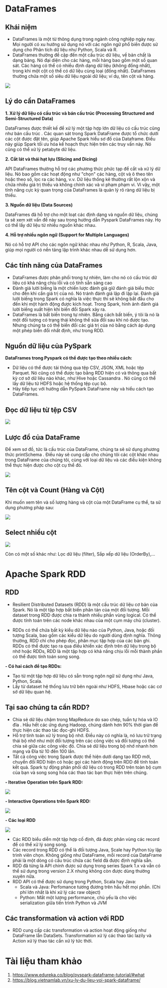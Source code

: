 # DataFrames
 ## Khái niệm
 - DataFrames là một từ thông dụng trong ngành công nghiệp ngày nay. Mọi người có xu hướng sử dụng nó với các ngôn ngữ phổ biến được sử dụng cho Phân tích dữ liệu như Python, Scala và R.
 - DataFrames thường đề cập đến một cấu trúc dữ liệu, về bản chất là dạng bảng. Nó đại diện cho các hàng, mỗi hàng bao gồm một số quan sát. Các hàng có thể có nhiều định dạng dữ liệu (không đồng nhất), trong khi một cột có thể có dữ liệu cùng loại (đồng nhất). DataFrames thường chứa một số siêu dữ liệu ngoài dữ liệu; ví dụ, tên cột và hàng.
 <img src="https://cdn.helpex.vn/upload/2019/2/19/ar/04-21-36-545-52ab82fe-9dc6-43bb-8eca-58874c82c0d1.jpg">

## Lý do cần DataFrames
  <b>1. Xử lý dữ liệu có cấu trúc và bán cấu trúc (Processing Structured and Semi-Structured Data)</b>
  
  DataFrames được thiết kế để xử lý một tập hợp lớn dữ liệu có cấu trúc cũng như bán cấu trúc . Các quan sát trong Spark DataFrame được tổ chức dưới các cột được đặt tên, giúp Apache Spark hiểu sơ đồ của Dataframe. Điều này giúp Spark tối ưu hóa kế hoạch thực hiện trên các truy vấn này. Nó cũng có thể xử lý petabyte dữ liệu.
  
  <b>2. Cắt lát và thái hạt lựu (Slicing and Dicing)</b>
  
  API DataFrames thường hỗ trợ các phương thức phức tạp để cắt và xử lý dữ liệu. Nó bao gồm các hoạt động như "chọn" các hàng, cột và ô theo tên hoặc theo số, lọc ra các hàng, v.v. Dữ liệu thống kê thường rất lộn xộn và chứa nhiều giá trị thiếu và không chính xác và vi phạm phạm vi. Vì vậy, một tính năng cực kỳ quan trọng của DataFrames là quản lý rõ ràng dữ liệu bị thiếu.
 
 <b>3. Nguồn dữ liệu (Data Sources)</b>
 
 DataFrames đã hỗ trợ cho một loạt các định dạng và nguồn dữ liệu, chúng ta sẽ xem xét vấn đề này sau trong hướng dẫn Pyspark DataFrames này. Họ có thể lấy dữ liệu từ nhiều nguồn khác nhau.
 
 <b>4. Hỗ trợ nhiều ngôn ngữ (Support for Multiple Languages) </b>
 
 Nó có hỗ trợ API cho các ngôn ngữ khác nhau như Python, R, Scala, Java, giúp mọi người có nền tảng lập trình khác nhau dễ sử dụng hơn.
 
 ## Các tính năng của DataFrames
 - DataFrames được phân phối trong tự nhiên, làm cho nó có cấu trúc dữ liệu có khả năng chịu lỗi và có tính sẵn sàng cao
 - Đánh giá lười biếng là một chiến lược đánh giá giữ đánh giá biểu thức cho đến khi cần giá trị của nó. Nó tránh đánh giá lặp đi lặp lại. Đánh giá lười biếng trong Spark có nghĩa là việc thực thi sẽ không bắt đầu cho đến khi một hành động được kích hoạt. Trong Spark, hình ảnh đánh giá lười biếng xuất hiện khi biến đổi Spark xảy ra.
 - DataFrames là bất biến trong tự nhiên. Bằng cách bất biến, ý tôi là nó là một đối tượng có trạng thái không thể sửa đổi sau khi nó được tạo. Nhưng chúng ta có thể biến đổi các giá trị của nó bằng cách áp dụng một phép biến đổi nhất định, như trong RDD.
 
 ## Nguồn dữ liệu của PySpark
 <b> DataFrames trong Pyspark có thể được tạo theo nhiều cách: </b>
 - Dữ liệu có thể được tải thông qua tệp CSV, JSON, XML  hoặc tệp Parquet. Nó cũng có thể được tạo bằng RDD hiện có và thông qua bất kỳ cơ sở dữ liệu nào khác, như Hive hoặc Cassandra . Nó cũng có thể lấy dữ liệu từ HDFS hoặc hệ thống tệp cục bộ.
 - Hãy tiếp tục với hướng dẫn PySpark DataFrame này và hiểu cách tạo DataFrames.
 
 ## Đọc dữ liệu từ tệp CSV
 
<img src="https://github.com/vannam272008/Big_Data/blob/main/DataFrames%26RDD/1.PNG">
 
 ## Lược đồ của DataFrame
 
 Để xem sơ đồ, tức là cấu trúc của DataFrame, chúng ta sẽ sử dụng phương thức printSchema . Điều này sẽ cung cấp cho chúng tôi các cột khác nhau trong DataFrame của chúng tôi, cùng với loại dữ liệu và các điều kiện không thể thực hiện được cho cột cụ thể đó.
 
<img src="https://github.com/vannam272008/Big_Data/blob/main/DataFrames%26RDD/2.PNG">

## Tên cột và Count (Hàng và Cột)
Khi muốn xem tên và số lượng hàng và cột của một DataFrame cụ thể, ta sử dụng phương pháp sau:

<img src="https://github.com/vannam272008/Big_Data/blob/main/DataFrames%26RDD/3.PNG">

## Select nhiều cột

<img src="https://github.com/vannam272008/Big_Data/blob/main/DataFrames%26RDD/4.PNG">

Còn có một số khác như: Lọc dữ liệu (filter), Sắp xếp dữ liệu (OrderBy),...

# Apache Spark RDD

## RDD

- Resilient Distributed Datasets (RDD) là một cấu trúc dữ liệu cơ bản của Spark. Nó là một tập hợp bất biến phân tán của một đối tượng. Mỗi dataset trong RDD được chia ra thành nhiều phần vùng logical. Có thể được tính toán trên các node khác nhau của một cụm máy chủ (cluster).

- RDDs có thể chứa bất kỳ kiểu dữ liệu nào của Python, Java, hoặc đối tượng Scala, bao gồm các kiểu dữ liệu do người dùng định nghĩa. Thông thường, RDD chỉ cho phép đọc, phân mục tập hợp của các bản ghi. RDDs có thể được tạo ra qua điều khiển xác định trên dữ liệu trong bộ nhớ hoặc RDDs, RDD là một tập hợp có khả năng chịu lỗi mỗi thành phần có thể được tính toán song song.

<b>- Có hai cách để tạo RDDs:</b>
- Tạo từ một tập hợp dữ liệu có sẵn trong ngôn ngữ sử dụng như Java, Python, Scala.
- Lấy từ dataset hệ thống lưu trữ bên ngoài như HDFS, Hbase hoặc các cơ sở dữ liệu quan hệ.

## Tại sao chúng ta cần RDD?

- Chia sẻ dữ liệu chậm trong MapReduce do sao chép, tuần tự hóa và IO đĩa . Hầu hết các ứng dụng Hadoop, chúng dành hơn 90% thời gian để thực hiện các thao tác đọc-ghi HDFS.
- Hỗ trợ tính toán xử lý trong bộ nhớ. Điều này có nghĩa là, nó lưu trữ trạng thái bộ nhớ như một đối tượng trên các công việc và đối tượng có thể chia sẻ giữa các công việc đó. Chia sẻ dữ liệu trong bộ nhớ nhanh hơn mạng và Đĩa từ 10 đến 100 lần.
- Tất cả công việc trong Spark được thể hiện dưới dạng tạo RDD mới, chuyển đổi RDD hiện có hoặc gọi các hành động trên RDD để tính toán kết quả. Spark tự động phân phối dữ liệu có trong RDD trên toàn bộ cụm của bạn và song song hóa các thao tác bạn thực hiện trên chúng.

<b>- Iterative Operation trên Spark RDD:</b>

<img src="https://github.com/vannam272008/Big_Data/blob/main/DataFrames%26RDD/5.PNG">

<b>- Interactive Operations trên Spark RDD:</b>

<img src="https://github.com/vannam272008/Big_Data/blob/main/DataFrames%26RDD/6.PNG">

<b>- Các loại RDD</b>

<img src="https://github.com/vannam272008/Big_Data/blob/main/DataFrames%26RDD/7.PNG">

- Các RDD biểu diễn một tập hợp cố định, đã được phân vùng các record để có thể xử lý song song.
- Các record trong RDD có thể là đối tượng Java, Scale hay Python tùy lập trình viên chọn. Không giống như DataFrame, mỗi record của DataFrame phải là một dòng có cấu trúc chứa các field đã được định nghĩa sẵn.
- RDD đã từng là API chính được sử dụng trong series Spark 1.x và vẫn có thể sử dụng trong version 2.X nhưng không còn được dùng thường xuyên nữa.
- RDD API có thể được sử dụng trong Python, Scala hay Java:
  + Scala và Java: Perfomance tương đương trên hầu hết mọi phần. (Chi phí lớn nhất là khi xử lý các raw object)
  + Python: Mất một lượng performance, chủ yếu là cho việc serialization giữa tiến trình Python và JVM
  
## Các transformation và action với RDD
- RDD cung cấp các transformation và action hoạt động giống như DataFrame lẫn DataSets. Transformation xử lý các thao tác lazily và Action xử lý thao tác cần xử lý tức thời.



# Tài liệu tham khảo
1. https://www.edureka.co/blog/pyspark-dataframe-tutorial/#what
2. https://blog.vietnamlab.vn/xu-ly-du-lieu-voi-spark-dataframe/



